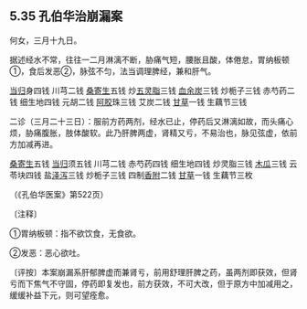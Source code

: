 ## 5.35 孔伯华治崩漏案

何女，三月十九日。

据述经水不常，往往一二月淋漓不断，胁痛气短，腰胀且酸，体倦怠，胃纳板顿①，食后发恶②，脉弦不匀，法当调理脾经，兼和肝气。

[当归](https://www.gmzyjc.com/read/bc/bc17-0.3.3.0.0.md)身四钱 川芎二钱 [桑寄生](https://www.gmzyjc.com/read/bc/bc06-0.0.7.0.0.md)五钱 炒[五灵脂](https://www.gmzyjc.com/read/bc/bc12-0.0.22.0.0.md)三钱 [血余炭](https://www.gmzyjc.com/read/bc/bc13-0.0.11.0.0.md)三钱 炒栀子三钱 赤芍药二钱 细生地四钱 元胡二钱 [阿胶](https://www.gmzyjc.com/read/bc/bc17-0.3.5.0.0.md)珠三钱 艾炭二钱 [甘草](https://www.gmzyjc.com/read/bc/bc17-0.1.8.0.0.md)一钱 生藕节三钱

二诊（三月二十三日）：服前方药两剂，经水已止，停药后又淋漓如故，而头痛心烦，胁痛腹胀，肢体酸软。此乃肝脾两虚，肾精又亏，不易治也，脉见弦虚，依前方加减再进。

[桑寄生](https://www.gmzyjc.com/read/bc/bc06-0.0.7.0.0.md)五钱 [当归](https://www.gmzyjc.com/read/bc/bc17-0.3.3.0.0.md)须五钱 川芎二钱 赤芍药四钱 细生地四钱 炒灵脂三钱 [木瓜](https://www.gmzyjc.com/read/bc/bc06-0.0.5.0.0.md)三钱 云苓块四钱 盐[泽泻](https://www.gmzyjc.com/read/bc/bc05-0.0.4.0.0.md)三钱 炒栀子三钱 四制[香附](https://www.gmzyjc.com/read/bc/bc11-0.0.4.0.0.md)二钱 [甘草](https://www.gmzyjc.com/read/bc/bc17-0.1.8.0.0.md)一钱 生藕节三枚

（《孔伯华医案》第522页）

〔注释〕

①胃纳板顿：指不欲饮食，无食欲。

②发恶：恶心欲吐。

〔评按〕本案崩漏系肝郁脾虚而兼肾亏，前用舒理肝脾之药，虽两剂即获效，但肾亏而下焦气不守固，停药即复发也，前方获效，不可大改，但于原方中加减用之，缓缓补益下元，则可望痊愈。
